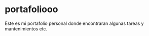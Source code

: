 # portafoliooo
Este es mi portafolio personal donde encontraran algunas tareas y mantenimientos etc.

